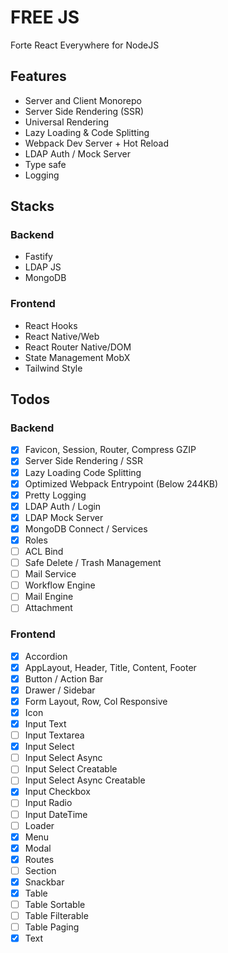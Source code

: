 # FREE JS

Forte React Everywhere for NodeJS

## Features

- Server and Client Monorepo
- Server Side Rendering (SSR)
- Universal Rendering
- Lazy Loading & Code Splitting
- Webpack Dev Server + Hot Reload
- LDAP Auth / Mock Server
- Type safe
- Logging

## Stacks

### Backend

- Fastify
- LDAP JS
- MongoDB

### Frontend

- React Hooks
- React Native/Web
- React Router Native/DOM
- State Management MobX
- Tailwind Style

## Todos

### Backend

- [x] Favicon, Session, Router, Compress GZIP
- [x] Server Side Rendering / SSR
- [x] Lazy Loading Code Splitting
- [x] Optimized Webpack Entrypoint (Below 244KB)
- [x] Pretty Logging
- [x] LDAP Auth / Login
- [x] LDAP Mock Server
- [x] MongoDB Connect / Services
- [x] Roles
- [ ] ACL Bind
- [ ] Safe Delete / Trash Management
- [ ] Mail Service
- [ ] Workflow Engine
- [ ] Mail Engine
- [ ] Attachment

### Frontend

- [x] Accordion
- [x] AppLayout, Header, Title, Content, Footer
- [x] Button / Action Bar
- [x] Drawer / Sidebar
- [x] Form Layout, Row, Col Responsive
- [x] Icon
- [x] Input Text
- [ ] Input Textarea
- [x] Input Select
- [ ] Input Select Async
- [ ] Input Select Creatable
- [ ] Input Select Async Creatable
- [x] Input Checkbox
- [ ] Input Radio
- [ ] Input DateTime
- [ ] Loader
- [x] Menu
- [x] Modal
- [x] Routes
- [ ] Section
- [x] Snackbar
- [x] Table
- [ ] Table Sortable
- [ ] Table Filterable
- [ ] Table Paging
- [x] Text
